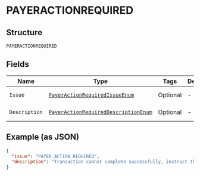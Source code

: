 
# PAYERACTIONREQUIRED

## Structure

`PAYERACTIONREQUIRED`

## Fields

| Name | Type | Tags | Description | Getter | Setter |
|  --- | --- | --- | --- | --- | --- |
| `Issue` | [`PayerActionRequiredIssueEnum`](../../doc/models/payer-action-required-issue-enum.md) | Optional | - | PayerActionRequiredIssueEnum getIssue() | setIssue(PayerActionRequiredIssueEnum issue) |
| `Description` | [`PayerActionRequiredDescriptionEnum`](../../doc/models/payer-action-required-description-enum.md) | Optional | - | PayerActionRequiredDescriptionEnum getDescription() | setDescription(PayerActionRequiredDescriptionEnum description) |

## Example (as JSON)

```json
{
  "issue": "PAYER_ACTION_REQUIRED",
  "description": "Transaction cannot complete successfully, instruct the buyer to return to PayPal."
}
```

